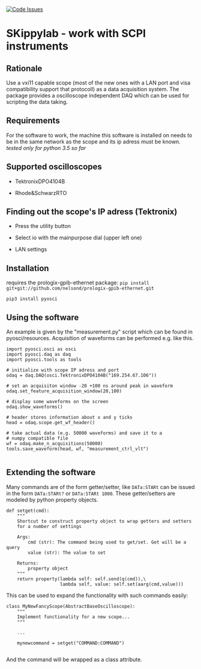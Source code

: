 [![Code Issues](https://www.quantifiedcode.com/api/v1/project/bd0c238d3dd3406d8dc2d4a456a862e1/badge.svg)](https://www.quantifiedcode.com/app/project/bd0c238d3dd3406d8dc2d4a456a862e1)

SKippylab - work with SCPI instruments
========================================================================


Rationale
--------------



Use a vxi11 capable scope (most of the new ones with a LAN port and visa compatibility support that protocoll) as a data acquisition system.
The package provides a oscilloscope independent DAQ which can be used for scripting the data taking.

Requirements
--------------

For the software to work, the machine this software is installed on needs to be in the same network as the scope and its ip adress must be known.
*tested only for python 3.5 so far*



Supported oscilloscopes 
----------------------------------

* TektronixDPO4104B

* Rhode&SchwarzRTO

Finding out the scope's IP adress (Tektronix)
-------------------------------------------------

* Press the utility button

* Select io with the mainpurpose dial (upper left one)

* LAN settings


Installation 
--------------

requires the prologix-gpib-ethernet package:
`pip install git+git://github.com/nelsond/prologix-gpib-ethernet.git`

`pip3 install pyosci`



Using the software
---------------------

An example is given by the "measurement.py" script which can be found in pyosci/resources. Acquisition of
waveforms can be performed e.g. like this.


```
import pyosci.osci as osci
import pyosci.daq as daq
import pyosci.tools as tools

# initialize with scope IP adress and port
odaq = daq.DAQ(osci.TektronixDPO4104B("169.254.67.106"))

# set an acquisiton window -20 +100 ns around peak in waveform
odaq.set_feature_acquisition_window(20,100) 

# display some waveforms on the screen
odaq.show_waveforms()

# header stores information about x and y ticks
head = odaq.scope.get_wf_header()

# take actual data (e.g. 50000 waveforms) and save it to a 
# numpy compatible file 
wf = odaq.make_n_acquisitions(50000)
tools.save_waveform(head, wf, "measurement_ctrl_vlt")


```

Extending the software
-------------------------

Many commands are of the form getter/setter, like `DATa:STARt` 
can be issued in the form `DATa:STARt?` or `DATa:STARt 1000`.
These getter/setters are modeled by python property objects.

```
def setget(cmd):
    """
    Shortcut to construct property object to wrap getters and setters
    for a number of settings

    Args:
        cmd (str): The command being used to get/set. Get will be a query
        value (str): The value to set

    Returns:
        property object
    """
    return property(lambda self: self.send(q(cmd)),\
                    lambda self, value: self.set(aarg(cmd,value)))
```

This can be used to expand the functionality with such commands easily:

```
class MyNewFancyScope(AbstractBaseOscilloscope):
    """
    Implement functionality for a new scope...
    """

    ...

    mynewcommand = setget("COMMAND:COMMAND")
    
```

And the command will be wrapped as a class attribute.


